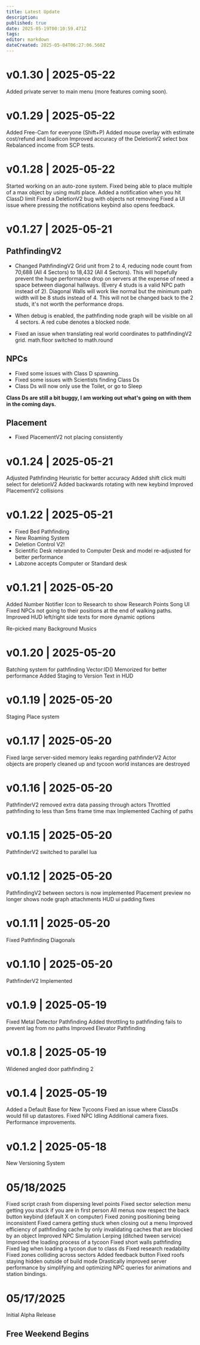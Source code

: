 ```yaml
---
title: Latest Update
description: 
published: true
date: 2025-05-19T00:10:59.471Z
tags: 
editor: markdown
dateCreated: 2025-05-04T06:27:06.560Z
---
```

# v0.1.30 | 2025-05-22

Added private server to main menu (more features coming soon).

# v0.1.29 | 2025-05-22

Added Free-Cam for everyone (Shift+P)
Added mouse overlay with estimate cost/refund and loadicon
Improved accuracy of the DeletionV2 select box
Rebalanced income from SCP tests.

# v0.1.28 | 2025-05-22

Started working on an auto-zone system.
Fixed being able to place multiple of a max object by using multi place.
Added a notification when you hit ClassD limit
Fixed a DeletionV2 bug with objects not removing
Fixed a UI issue where pressing the notifications keybind also opens feedback.

# v0.1.27 | 2025-05-21

## PathfindingV2
- Changed PathfindingV2 Grid unit from 2 to 4, reducing node count from 70,688 (All 4 Sectors) to 18,432 (All 4 Sectors). This will hopefully prevent the huge performance drop on servers at the expense of need a space between diagonal hallways. (Every 4 studs is a valid NPC path instead of 2). Diagonal Walls will work like normal but the minimum path width will be 8 studs instead of 4. This will not be changed back to the 2 studs, it's not worth the performance drops.
- When debug is enabled, the pathfinding node graph will be visible on all 4 sectors. A red cube denotes a blocked node.

- Fixed an issue when translating real world coordinates to pathfindingV2 grid. math.floor switched to math.round

## NPCs
- Fixed some issues with Class D spawning.
- Fixed some issues with Scientists finding Class Ds
- Class Ds will now only use the Toilet, or go to Sleep

**Class Ds are still a bit buggy, I am working out what's going on with them in the coming days.**

## Placement
- Fixed PlacementV2 not placing consistently

# v0.1.24 | 2025-05-21

Adjusted Pathfinding Heuristic for better accuracy
Added shift click multi select for deletionV2
Added backwards rotating with new keybind
Improved PlacementV2 collisions

# v0.1.22 | 2025-05-21

- Fixed Bed Pathfinding
- New Roaming System
- Deletion Control V2!
- Scientific Desk rebranded to Computer Desk and model re-adjusted for better performance
- Labzone accepts Computer or Standard desk

# v0.1.21 | 2025-05-20

Added Number Notifier Icon to Research to show Research Points
Song UI
Fixed NPCs not going to their positions at the end of walking paths.
Improved HUD left/right side texts for more dynamic options

Re-picked many Background Musics

# v0.1.20 | 2025-05-20

Batching system for pathfinding
Vector:ID() Memorized for better performance
Added Staging to Version Text in HUD

# v0.1.19 | 2025-05-20

Staging Place system

# v0.1.17 | 2025-05-20

Fixed large server-sided memory leaks regarding pathfinderV2
Actor objects are properly cleaned up and tycoon world instances are destroyed

# v0.1.16 | 2025-05-20

PathfinderV2 removed extra data passing through actors
Throttled pathfinding to less than 5ms frame time max
Implemented Caching of paths

# v0.1.15 | 2025-05-20

PathfinderV2 switched to parallel lua

# v0.1.12 | 2025-05-20

PathfindingV2 between sectors is now implemented
Placement preview no longer shows node graph attachments
HUD ui padding fixes

# v0.1.11 | 2025-05-20

Fixed Pathfinding Diagonals

# v0.1.10 | 2025-05-20

PathfinderV2 Implemented

# v0.1.9 | 2025-05-19

Fixed Metal Detector Pathfinding
Added throttling to pathfinding fails to prevent lag from no paths
Improved Elevator Pathfinding

# v0.1.8 | 2025-05-19
Widened angled door pathfinding 2

# v0.1.4 | 2025-05-19
Added a Default Base for New Tycoons
Fixed an issue where ClassDs would fill up datastores.
Fixed NPC Idling
Additional camera fixes.
Performance improvements.
# v0.1.2 | 2025-05-18

New Versioning System

# 05/18/2025
Fixed script crash from dispersing level points
Fixed sector selection menu getting you stuck if you are in first person
All menus now respect the back button keybind (default X on computer)
Fixed zoning positioning being inconsistent
Fixed camera getting stuck when closing out a menu
Improved efficiency of pathfinding cache by only invalidating caches that are blocked by an object
Improved NPC Simulation Lerping (ditched tween service)
Improved the loading process of a tycoon
Fixed short walls pathfinding
Fixed lag when loading a tycoon due to class ds
Fixed research readability
Fixed zones colliding across sectors
Added feedback button
Fixed roofs staying hidden outside of build mode
Drastically improved server performance by simplifying and optimizing NPC queries for animations and station bindings.

# 05/17/2025
Initial Alpha Release

## Free Weekend Begins
